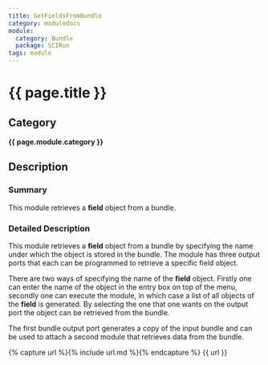 ```yaml
---
title: GetFieldsFromBundle
category: moduledocs
module:
  category: Bundle
  package: SCIRun
tags: module
---
```


# {{ page.title }}

## Category

**{{ page.module.category }}**

## Description

### Summary

This module retrieves a **field** object from a bundle.

### Detailed Description

This module retrieves a **field** object from a bundle by specifying the name under which the object is stored in the bundle. The module has three output ports that each can be programmed to retrieve a specific field object.

There are two ways of specifying the name of the **field** object. Firstly one can enter the name of the object in the entry box on top of the menu, secondly one can execute the module, in which case a list of all objects of the **field** is generated. By selecting the one that one wants on the output port the object can be retrieved from the bundle.

The first bundle output port generates a copy of the input bundle and can be used to attach a second module that retrieves data from the bundle.

{% capture url %}{% include url.md %}{% endcapture %}
{{ url }}

